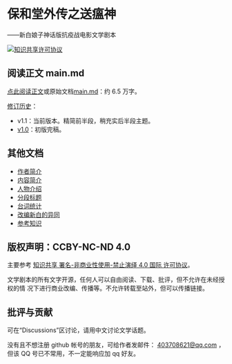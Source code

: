 # 保和堂外传之送瘟神
——新白娘子神话版抗疫战电影文学剧本

<a rel="license" href="http://creativecommons.org/licenses/by-nc-nd/4.0/"><img alt="知识共享许可协议" style="border-width:0" src="https://i.creativecommons.org/l/by-nc-nd/4.0/88x31.png" /></a>

## 阅读正文 main.md

[点此阅读正文](https://lymslive.github.io/songwenshen/main.html)或原始文档[main.md](main.md)：约 6.5 万字。

[修订历史](material/history.md)：

* v1.1：当前版本。精简前半段，稍充实后半段主题。
* [v1.0](https://github.com/lymslive/songwenshen/tree/v1.0)：初版完稿。

## 其他文档

* [作者简介](material/author.md)
* [内容简介](material/intro.md)
* [人物介绍](material/roles.md)
* [分段标题](title.md)
* [台词统计](stats.md)
* [改编新白的异同](material/diff-xinbai.md)
* [参考知识](material/refers.md)

## 版权声明：CCBY-NC-ND 4.0

主要参考 <a rel="license" href="http://creativecommons.org/licenses/by-nc-nd/4.0/">知识共享 署名-非商业性使用-禁止演绎 4.0 国际 许可协议</a>。

文学剧本的所有文字开源，任何人可以自由阅读、下载、批评，但不允许在未经授权的情
况下进行商业改编、传播等。不允许转载至站外，但可以传播链接。

## 批评与贡献

可在“Discussions”区讨论，请用中文讨论文学话题。

没有且不想注册 github 帐号的朋友，可给作者发邮件： 403708621@qq.com ，但该 QQ
号已不常用，不一定能响应加 qq 好友。
